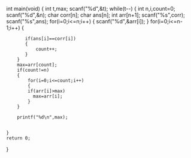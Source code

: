 int main(void)
{
	int t,max;
	scanf("%d",&t);
	while(t--)
	{
	    int n,i,count=0;
	    scanf("%d",&n);
	    char corr[n];
	    char ans[n];
	    int arr[n+1];
	    scanf("%s",corr);
	    scanf("%s",ans);
	    for(i=0;i<=n;i++)
	    {
	        scanf("%d",&arr[i]);
	    }
	    for(i=0;i<=n-1;i++)
        {

           if(ans[i]==corr[i])
           {
           	   count++;
           }
        }
        max=arr[count];
        if(count!=n)
        {
            for(i=0;i<=count;i++)
            {
        	if(arr[i]>max)
        	  max=arr[i];
            }
        }
        
        printf("%d\n",max);


    }
	return 0;
}
